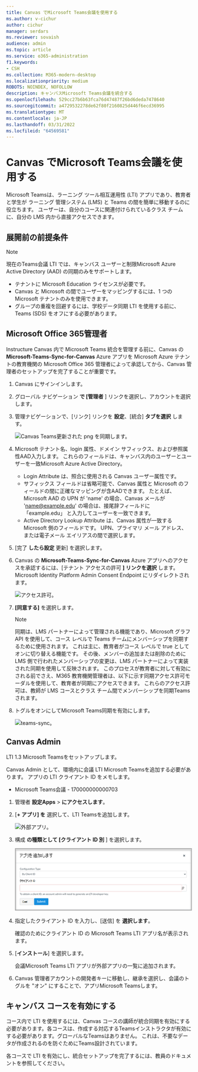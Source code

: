 ```yaml
---
title: Canvas でMicrosoft Teams会議を使用する
ms.author: v-cichur
author: cichur
manager: serdars
ms.reviewer: sovaish
audience: admin
ms.topic: article
ms.service: o365-administration
f1.keywords:
- CSH
ms.collection: M365-modern-desktop
ms.localizationpriority: medium
ROBOTS: NOINDEX, NOFOLLOW
description: キャンバスMicrosoft Teams会議を統合する
ms.openlocfilehash: 529cc27b6b63fca76d47487f26bd6deda7478640
ms.sourcegitcommit: a4729532278de62f80f2160825d446f6ecd36995
ms.translationtype: MT
ms.contentlocale: ja-JP
ms.lasthandoff: 03/31/2022
ms.locfileid: "64569581"
---
```

# <a name="use-microsoft-teams-meetings-with-canvas"></a>Canvas でMicrosoft Teams会議を使用する

Microsoft Teamsは、ラーニング ツール相互運用性 (LTI) アプリであり、教育者と学生が ラーニング 管理システム (LMS) と Teams の間を簡単に移動するのに役立ちます。 ユーザーは、自分のコースに関連付けられているクラス チームに、自分の LMS 内から直接アクセスできます。

## <a name="prerequisites-before-deployment"></a>展開前の前提条件

> [!NOTE]
> 現在のTeams会議 LTI では、キャンバス ユーザーと制限Microsoft Azure Active Directory (AAD) の同期のみをサポートします。
>
> - テナントに Microsoft Education ライセンスが必要です。
> - Canvas と Microsoft の間でユーザーをマッピングするには、1 つの Microsoft テナントのみを使用できます。
> - グループの重複を回避するには、学校データ同期 LTI を使用する前に、Teams (SDS) をオフにする必要があります。

## <a name="microsoft-office-365-admin"></a>Microsoft Office 365管理者

Instructure Canvas 内で Microsoft Teams 統合を管理する前に、Canvas の **Microsoft-Teams-Sync-for-Canvas** Azure アプリを Microsoft Azure テナントの教育機関の Microsoft Office 365 管理者によって承認してから、Canvas 管理者のセットアップを完了することが重要です。

1. Canvas にサインインします。

2. グローバル ナビゲーション **で [管理者** ] リンクを選択し、アカウントを選択します。

3. 管理ナビゲーションで、[リンク] リンクを **設定**、[統合] **タブを選択** します。

   ![Canvas Teams更新された png を同期します。](https://user-images.githubusercontent.com/87142492/128552407-78cb28e9-47cf-4026-954d-12dc3553af6f.png)

4. Microsoft テナント名、login 属性、ドメイン サフィックス、および参照属性AAD入力します。 これらのフィールドは、キャンバス内のユーザーとユーザーを一致Microsoft Azure Active Directory。
   - Login Attribute は、照合に使用される Canvas ユーザー属性です。
   - サフィックス フィールドは省略可能で、Canvas 属性と Microsoft のフィールドの間に正確なマッピングが含AADできます。 たとえば、Microsoft AAD の UPN が 'name' の場合、Canvas メールが 'name@example.edu' の場合は、接尾辞フィールドに 「example.edu」 と入力してユーザーを一致できます。
   - Active Directory Lookup Attribute は、Canvas 属性が一致する Microsoft 側のフィールドです。 UPN、プライマリ メール アドレス、または電子メール エイリアスの間で選択します。

5. [完了 **したら設定** 更新] を選択します。

6. Canvas の **Microsoft-Teams-Sync-for-Canvas** Azure アプリへのアクセスを承認するには、[テナント アクセスの許可 **] リンクを選択** します。 Microsoft Identity Platform Admin Consent Endpoint にリダイレクトされます。

   ![アクセス許可。](media/permissions.png)

7. **[同意する]** を選択します。

   > [!NOTE]
   > 同期は、LMS パートナーによって管理される機能であり、Microsoft グラフ API を使用して、コース レベルで Teams チームにメンバーシップを同期するために使用されます。 これは主に、教育者がコース レベルで true としてオンに切り替える機能です。 その後、メンバーの追加または削除のために LMS 側で行われたメンバーシップの変更は、LMS パートナーによって実装された同期を使用して反映されます。 このプロセスが教育者に対して有効にされる前でさえ、M365 教育機関管理者は、以下に示す同期アクセス許可モーダルを使用して、教育者が同期にアクセスできます。 これらのアクセス許可は、教師が LMS コースとクラス チーム間でメンバーシップを同期Teamsされます。

8. トグルをオンにしてMicrosoft Teams同期を有効にします。

   ![teams-sync。](media/teams-sync.png)

## <a name="canvas-admin"></a>Canvas Admin

LTI 1.3 Microsoft Teamsをセットアップします。

Canvas Admin として、環境内に会議 LTI Microsoft Teamsを追加する必要があります。 アプリの LTI クライアント ID をメモします。

 - Microsoft Teams会議 - 170000000000703

1. 管理者 **設定Apps** >  **にアクセスします**。

2. [**+ アプリ] を** 選択して、LTI Teamsを追加します。

   ![外部アプリ。](media/external-apps.png)

3. 構成 **の種類として [クライアント ID 別** ] を選択します。

   ![アプリを追加します。](media/add-app.png)

4. 指定したクライアント ID を入力し、[送信] を **選択します**。

   確認のためにクライアント ID の Microsoft Teams LTI アプリ名が表示されます。

5. [**インストール**] を選択します。

   会議Microsoft Teams LTI アプリが外部アプリの一覧に追加されます。

6. Canvas 管理者アカウントの開発者キーに移動し、継承を選択し、会議のトグルを "オン" にすることで、アプリMicrosoft Teamsします。

## <a name="enable-for-canvas-courses"></a>キャンバス コースを有効にする

コース内で LTI を使用するには、Canvas コースの講師が統合同期を有効にする必要があります。各コースは、作成する対応するTeamsインストラクタが有効にする必要があります。グローバルなTeamsはありません。 これは、不要なデータが作成されるのを防ぐためにTeams設計されています。

各コースで LTI を[](https://support.microsoft.com/topic/use-microsoft-teams-classes-in-your-lms-preview-ac6a1e34-32f7-45e6-b83e-094185a1e78a#ID0EBD=Instructure_Canvas)有効にし、統合セットアップを完了するには、教員のドキュメントを参照してください。

